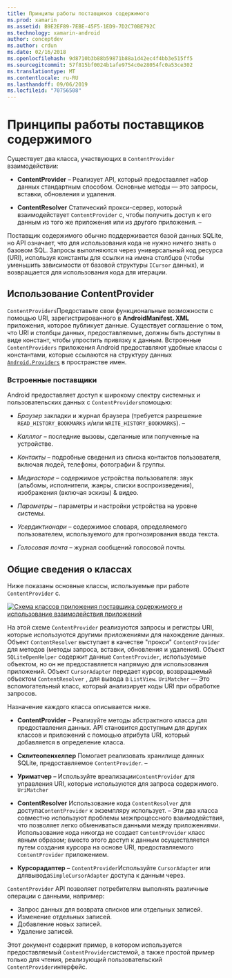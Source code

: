 ```yaml
---
title: Принципы работы поставщиков содержимого
ms.prod: xamarin
ms.assetid: B9E2EF89-7EBE-45F5-1ED9-7D2C70BE792C
ms.technology: xamarin-android
author: conceptdev
ms.author: crdun
ms.date: 02/16/2018
ms.openlocfilehash: 9d8710b3b88b59871b88a1d42ec4f4bb3e515ff5
ms.sourcegitcommit: 57f815bf0024b1afe9754c0e28054fc0a53ce302
ms.translationtype: MT
ms.contentlocale: ru-RU
ms.lasthandoff: 09/06/2019
ms.locfileid: "70756508"
---
```

# <a name="how-content-providers-work"></a>Принципы работы поставщиков содержимого

Существует два класса, участвующих в `ContentProvider` взаимодействии:

- **ContentProvider** &ndash; Реализует API, который предоставляет набор данных стандартным способом. Основные методы — это запросы, вставки, обновления и удаления.

- **ContentResolver** Статический прокси-сервер, который взаимодействует `ContentProvider` с, чтобы получить доступ к его данным из того же приложения или из другого приложения. &ndash;

Поставщик содержимого обычно поддерживается базой данных SQLite, но API означает, что для использования кода не нужно ничего знать о базовом SQL. Запросы выполняются через универсальный код ресурса (URI), используя константы для ссылки на имена столбцов (чтобы уменьшить зависимости от базовой структуры `ICursor` данных), и возвращается для использования кода для итерации.

## <a name="consuming-a-contentprovider"></a>Использование ContentProvider

`ContentProviders`Предоставьте свои функциональные возможности с помощью URI, зарегистрированного в **AndroidManifest. XML** приложения, которое публикует данные. Существует соглашение о том, что URI и столбцы данных, предоставляемые, должны быть доступны в виде констант, чтобы упростить привязку к данным. Встроенные `ContentProviders` приложения Android предоставляют удобные классы с константами, которые ссылаются на структуру данных [`Android.Providers`](xref:Android.Provider) в пространстве имен.

### <a name="built-in-providers"></a>Встроенные поставщики

Android предоставляет доступ к широкому спектру системных и пользовательских данных с `ContentProviders`помощью:

- *Браузер* закладки и журнал браузера (требуется разрешение `READ_HISTORY_BOOKMARKS` и/или `WRITE_HISTORY_BOOKMARKS`). &ndash;

- *Калллог* &ndash; последние вызовы, сделанные или полученные на устройстве.

- *Контакты* &ndash; подробные сведения из списка контактов пользователя, включая людей, телефоны, фотографии & группы.

- *Медиасторе* &ndash; содержимое устройства пользователя: звук (альбомы, исполнители, жанры, списки воспроизведения), изображения (включая эскизы) & видео.

- *Параметры* &ndash; параметры и настройки устройства на уровне системы.

- *Усердиктионари* &ndash; содержимое словаря, определяемого пользователем, используемого для прогнозирования ввода текста.

- *Голосовая почта* &ndash; журнал сообщений голосовой почты.

## <a name="classes-overview"></a>Общие сведения о классах

Ниже показаны основные классы, используемые при работе `ContentProvider` с.

[![Схема классов приложения поставщика содержимого и использование взаимодействия приложений](how-it-works-images/classdiagram1.png)](how-it-works-images/classdiagram1.png#lightbox)

На этой схеме `ContentProvider` реализуются запросы и регистры URI, которые используются другими приложениями для нахождение данных. Объект `ContentResolver` выступает в качестве "прокси" `ContentProvider` для методов (методы запроса, вставки, обновления и удаления). Объект `SQLiteOpenHelper` содержит данные `ContentProvider`, используемые объектом, но он не предоставляется напрямую для использования приложений.
Объект `CursorAdapter` передает курсор, возвращаемый объектом `ContentResolver` , для вывода в `ListView`. `UriMatcher` — Это вспомогательный класс, который анализирует коды URI при обработке запросов.

Назначение каждого класса описывается ниже.

- **ContentProvider** &ndash; Реализуйте методы абстрактного класса для предоставления данных. API становится доступным для других классов и приложений с помощью атрибута URI, который добавляется в определение класса.

- **Склитеопенхелпер** Помогает реализовать хранилище данных SQLite, предоставляемое `ContentProvider`. &ndash;

- **Уриматчер** &ndash; Используйте вреализации`ContentProvider` для управления URI, которые используются для запроса содержимого. `UriMatcher`

- **ContentResolver** Использование кода `ContentResolver` для доступа`ContentProvider` к экземпляру использует. &ndash; Эти два класса совместно используют проблемы межпроцессного взаимодействия, что позволяет легко обмениваться данными между приложениями. Использование кода никогда не создает `ContentProvider` класс явным образом; вместо этого доступ к данным осуществляется путем создания курсора на основе URI, предоставляемого `ContentProvider` приложением.

- **Курсорадаптер** &ndash; `ContentProvider`Используйте `CursorAdapter` или длявывода`SimpleCursorAdapter` доступа к данным через.

`ContentProvider` API позволяет потребителям выполнять различные операции с данными, например:

- Запрос данных для возврата списков или отдельных записей.
- Изменение отдельных записей.
- Добавление новых записей.
- Удаление записей.

Этот документ содержит пример, в котором используется предоставляемый `ContentProvider`системой, а также простой пример только для чтения, реализующий пользовательский `ContentProvider`интерфейс.
